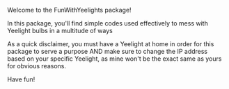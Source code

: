 Welcome to the FunWithYeelights package!

In this package, you'll find simple codes used effectively to mess with Yeelight bulbs in a multitude of ways

As a quick disclaimer, you must have a Yeelight at home in order for this package to serve a purpose AND make sure to change the IP address based on your specific Yeelight, as mine won't be the exact same as yours for obvious reasons.

Have fun!